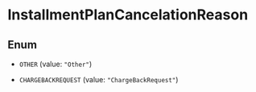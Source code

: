 
# InstallmentPlanCancelationReason

## Enum


* `OTHER` (value: `"Other"`)

* `CHARGEBACKREQUEST` (value: `"ChargeBackRequest"`)



